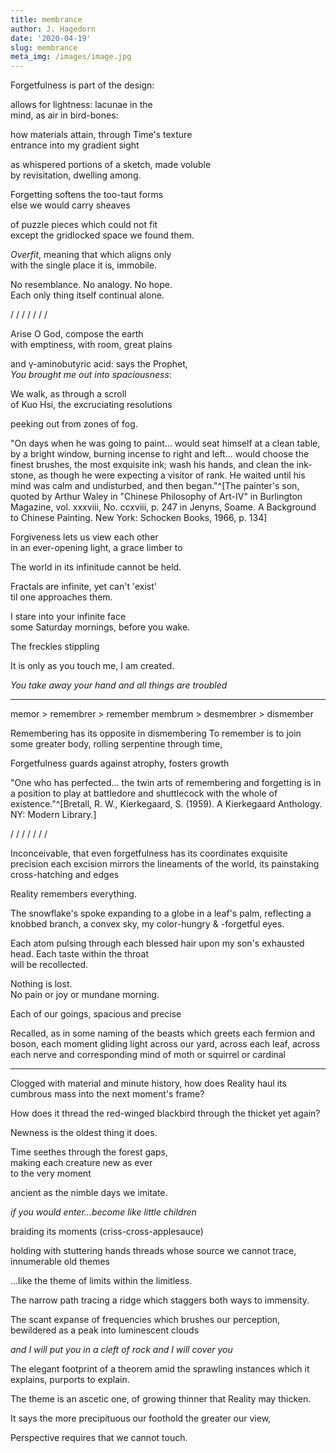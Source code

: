 ```yaml
---
title: membrance
author: J. Hagedorn
date: '2020-04-19'
slug: membrance
meta_img: /images/image.jpg
---
```



Forgetfulness is part of the design:  

allows for lightness: lacunae in the  
mind, as air in bird-bones:  

how materials attain, through Time's texture  
entrance into my gradient sight  

as whispered portions of a sketch, made voluble  
by revisitation, dwelling among.  

Forgetting softens the too-taut forms  
else we would carry sheaves  

of puzzle pieces which could not fit  
except the gridlocked space we found them.  

*Overfit*, meaning that which aligns only  
with the single place it is, immobile.  

No resemblance.  No analogy.  No hope.  
Each only thing itself continual alone.  

/ / / / / / /

Arise O God, compose the earth  
with emptiness, with room, great plains  

and γ-aminobutyric acid: says the Prophet,  
*You brought me out into spaciousness*:  

We walk, as through a scroll  
of Kuo Hsi, the excruciating resolutions  

peeking out from zones of fog.

"On days when he was going to paint... 
would seat himself at a clean table, by a bright window, burning incense to right and left... 
would choose the finest brushes, the most exquisite ink; wash his hands, and clean 
the ink-stone, as though he were expecting 
a visitor of rank. He waited until his mind was calm and undisturbed, and then began."^[The painter's son, quoted by Arthur Waley in "Chinese Philosophy of Art-IV" in Burlington Magazine, vol. xxxviii, No. ccxviii, p. 247 in Jenyns, Soame. A Background to Chinese Painting. New York: Schocken Books, 1966, p. 134]

Forgiveness lets us view each other  
in an ever-opening light, a grace
limber to 

The world in its infinitude cannot be held.

Fractals are infinite, yet can't 'exist'  
til one approaches them.

I stare into your infinite face  
some Saturday mornings, before you wake.

The freckles stippling

It is only as you touch me, I am created.

*You take away your hand and all things are troubled*


---

memor > remembrer > remember
membrum > desmembrer > dismember

Remembering has its opposite in dismembering
To remember is to join some greater body, rolling serpentine through time,

Forgetfulness guards against atrophy, fosters growth

"One who has perfected... the twin arts of remembering and forgetting is in a position to play at battledore and shuttlecock with the whole of existence."^[Bretall, R. W., Kierkegaard, S. (1959). A Kierkegaard Anthology. NY: Modern Library.]

/ / / / / / /

Inconceivable, that even forgetfulness has its coordinates
exquisite precision each excision
mirrors the lineaments of the world, 
its painstaking cross-hatching and edges

Reality remembers everything.

The snowflake's spoke expanding to a globe 
in a leaf's palm, reflecting a knobbed branch,
a convex sky, my color-hungry & -forgetful eyes.

Each atom pulsing through each blessed hair 
upon my son's exhausted head.  Each taste within the throat  
will be recollected.

Nothing is lost.  
No pain or joy or mundane morning.

Each of our goings, spacious and precise

Recalled, as in some naming of the beasts
which greets each fermion and boson, each 
moment gliding light across our yard, 
across each leaf, across each nerve
and corresponding mind
of moth or squirrel or cardinal


---

Clogged with material and minute history, 
how does Reality haul
its cumbrous mass into the next moment's frame?

How does it thread the red-winged
blackbird through the thicket yet again?  

Newness is the oldest thing it does.

Time seethes through the forest gaps,  
making each creature new as ever  
to the very moment

ancient as the nimble days 
we imitate.

*if you would enter...become like little children*

braiding its moments (criss-cross-applesauce)


holding with stuttering hands
threads whose source we cannot trace,
innumerable old themes

...like the theme of limits within the limitless.

The narrow path tracing a ridge
which staggers both ways to immensity.

The scant expanse of frequencies
which brushes our perception, bewildered
as a peak into luminescent clouds

*and I will put you in a cleft of rock and I will cover you*

The elegant footprint of a theorem amid
the sprawling instances which it explains,
purports to explain. 

The theme is an ascetic one,
of growing thinner that Reality may thicken.

It says the more precipituous our foothold 
the greater our view,

Perspective requires that we cannot touch. 



